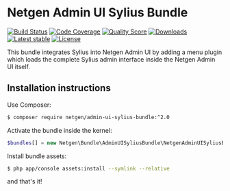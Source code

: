 # Netgen Admin UI Sylius Bundle

[![Build Status](https://img.shields.io/travis/netgen/NetgenAdminUISyliusBundle.svg?style=flat-square)](https://travis-ci.org/netgen/NetgenAdminUISyliusBundle)
[![Code Coverage](https://img.shields.io/codecov/c/github/netgen/NetgenAdminUISyliusBundle.svg?style=flat-square)](https://codecov.io/gh/netgen/NetgenAdminUISyliusBundle)
[![Quality Score](https://img.shields.io/scrutinizer/g/netgen/NetgenAdminUISyliusBundle.svg?style=flat-square)](https://scrutinizer-ci.com/g/netgen/NetgenAdminUISyliusBundle)
[![Downloads](https://img.shields.io/packagist/dt/netgen/admin-ui-sylius-bundle.svg?style=flat-square)](https://packagist.org/packages/netgen/admin-ui-sylius-bundle/stats)
[![Latest stable](https://img.shields.io/github/release/netgen/NetgenAdminUISyliusBundle.svg?style=flat-square)](https://github.com/netgen/NetgenAdminUISyliusBundle/releases)
[![License](https://img.shields.io/packagist/l/netgen/admin-ui-sylius-bundle.svg?style=flat-square)](LICENSE)

This bundle integrates Sylius into Netgen Admin UI by adding a menu plugin which loads the complete Sylius admin interface inside the Netgen Admin UI itself.

## Installation instructions

Use Composer:

```bash
$ composer require netgen/admin-ui-sylius-bundle:^2.0
```

Activate the bundle inside the kernel:

```php
$bundles[] = new Netgen\Bundle\AdminUISyliusBundle\NetgenAdminUISyliusBundle();
```

Install bundle assets:

```bash
$ php app/console assets:install --symlink --relative
```

and that's it!
